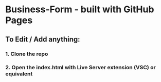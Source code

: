 # Business-Form - built with GitHub Pages



## To Edit / Add anything:
### 1. Clone the repo
### 2. Open the index.html with Live Server extension (VSC) or equivalent

